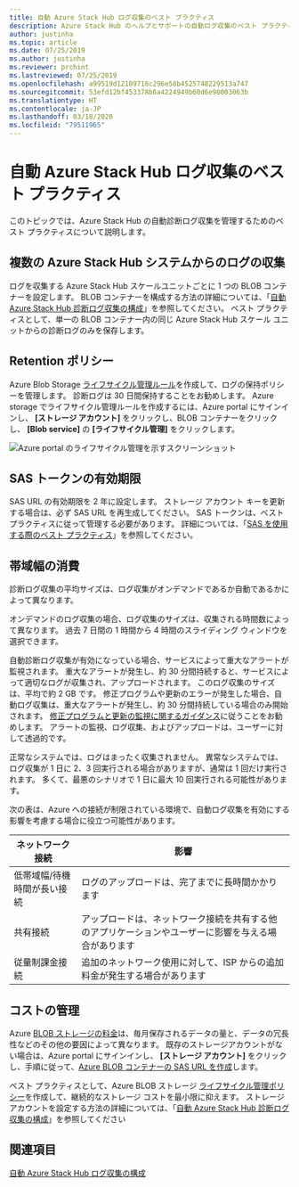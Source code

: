 ```yaml
---
title: 自動 Azure Stack Hub ログ収集のベスト プラクティス
description: Azure Stack Hub のヘルプとサポートの自動ログ収集のベスト プラクティス
author: justinha
ms.topic: article
ms.date: 07/25/2019
ms.author: justinha
ms.reviewer: prchint
ms.lastreviewed: 07/25/2019
ms.openlocfilehash: a99519d12109716c296e58b4525748229513a747
ms.sourcegitcommit: 53efd12bf453378b6a4224949b60d6e90003063b
ms.translationtype: HT
ms.contentlocale: ja-JP
ms.lasthandoff: 03/18/2020
ms.locfileid: "79511965"
---
```

# <a name="best-practices-for-automatic-azure-stack-hub-log-collection"></a>自動 Azure Stack Hub ログ収集のベスト プラクティス 

このトピックでは、Azure Stack Hub の自動診断ログ収集を管理するためのベスト プラクティスについて説明します。 

## <a name="collecting-logs-from-multiple-azure-stack-hub-systems"></a>複数の Azure Stack Hub システムからのログの収集

ログを収集する Azure Stack Hub スケールユニットごとに 1 つの BLOB コンテナーを設定します。 BLOB コンテナーを構成する方法の詳細については、「[自動 Azure Stack Hub 診断ログ収集の構成](azure-stack-configure-automatic-diagnostic-log-collection-tzl.md)」を参照してください。 ベスト プラクティスとして、単一の BLOB コンテナー内の同じ Azure Stack Hub スケール ユニットからの診断ログのみを保存します。 

## <a name="retention-policy"></a>Retention ポリシー

Azure Blob Storage [ライフサイクル管理ルール](https://docs.microsoft.com/azure/storage/blobs/storage-lifecycle-management-concepts)を作成して、ログの保持ポリシーを管理します。 診断ログは 30 日間保持することをお勧めします。 Azure storage でライフサイクル管理ルールを作成するには、Azure portal にサインインし、 **[ストレージ アカウント]** をクリックし、BLOB コンテナーをクリックし、 **[Blob service]** の **[ライフサイクル管理]** をクリックします。

![Azure portal のライフサイクル管理を示すスクリーンショット](media/azure-stack-automatic-log-collection/blob-storage-lifecycle-management.png)


## <a name="sas-token-expiration"></a>SAS トークンの有効期限

SAS URL の有効期限を 2 年に設定します。 ストレージ アカウント キーを更新する場合は、必ず SAS URL を再生成してください。 SAS トークンは、ベストプラクティスに従って管理する必要があります。 詳細については、「[SAS を使用する際のベスト プラクティス](https://docs.microsoft.com/azure/storage/common/storage-dotnet-shared-access-signature-part-1#best-practices-when-using-sas)」を参照してください。


## <a name="bandwidth-consumption"></a>帯域幅の消費

診断ログ収集の平均サイズは、ログ収集がオンデマンドであるか自動であるかによって異なります。 

オンデマンドのログ収集の場合、ログ収集のサイズは、収集される時間数によって異なります。 過去 7 日間の 1 時間から 4 時間のスライディング ウィンドウを選択できます。 

自動診断ログ収集が有効になっている場合、サービスによって重大なアラートが監視されます。 重大なアラートが発生し、約 30 分間持続すると、サービスによって適切なログが収集され、アップロードされます。 このログ収集のサイズは、平均で約 2 GB です。 修正プログラムや更新のエラーが発生した場合、自動ログ収集は、重大なアラートが発生し、約 30 分間持続している場合のみ開始されます。 [修正プログラムと更新の監視に関するガイダンス](azure-stack-updates.md)に従うことをお勧めします。
アラートの監視、ログ収集、およびアップロードは、ユーザーに対して透過的です。 



正常なシステムでは、ログはまったく収集されません。 異常なシステムでは、ログ収集が 1 日に 2、3 回実行される場合がありますが、通常は 1 回だけ実行されます。 多くて、最悪のシナリオで 1 日に最大 10 回実行される可能性があります。  

次の表は、Azure への接続が制限されている環境で、自動ログ収集を有効にする影響を考慮する場合に役立つ可能性があります。

| ネットワーク接続 | 影響 |
|--------------------|--------|
| 低帯域幅/待機時間が長い接続 | ログのアップロードは、完了までに長時間かかります | 
| 共有接続 | アップロードは、ネットワーク接続を共有する他のアプリケーションやユーザーに影響を与える場合があります |
| 従量制課金接続 | 追加のネットワーク使用に対して、ISP からの追加料金が発生する場合があります |


## <a name="managing-costs"></a>コストの管理

Azure [BLOB ストレージの料金](https://azure.microsoft.com/pricing/details/storage/blobs/)は、毎月保存されるデータの量と、データの冗長性などのその他の要因によって異なります。 既存のストレージアカウントがない場合は、Azure portal にサインインし、 **[ストレージ アカウント]** をクリックし、手順に従って、[Azure BLOB コンテナーの SAS URL を作成](azure-stack-configure-automatic-diagnostic-log-collection-tzl.md)します。

ベスト プラクティスとして、Azure BLOB ストレージ [ライフサイクル管理ポリシー](https://docs.microsoft.com/azure/storage/blobs/storage-lifecycle-management-concepts)を作成して、継続的なストレージ コストを最小限に抑えます。 ストレージ アカウントを設定する方法の詳細については、「[自動 Azure Stack Hub 診断ログ収集の構成](azure-stack-configure-automatic-diagnostic-log-collection-tzl.md)」を参照してください

## <a name="see-also"></a>関連項目

[自動 Azure Stack Hub ログ収集の構成](azure-stack-best-practices-automatic-diagnostic-log-collection.md)

